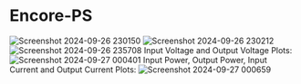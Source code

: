 
# Encore-PS
![Screenshot 2024-09-26 230150](https://github.com/user-attachments/assets/199261fb-5dfc-4043-bc21-caf4fc6e9161)
![Screenshot 2024-09-26 230212](https://github.com/user-attachments/assets/2a2ad41a-5170-45be-a367-4a5f5f5d3a48)
![Screenshot 2024-09-26 235708](https://github.com/user-attachments/assets/795f2d49-e06d-4e0a-91fd-55c23f78a1cf)
Input Voltage and Output Voltage Plots:
![Screenshot 2024-09-27 000401](https://github.com/user-attachments/assets/5cb77dc0-a023-4724-bf9d-0641216cdceb)
Input Power, Output Power, Input Current and Output Current Plots:
![Screenshot 2024-09-27 000659](https://github.com/user-attachments/assets/7e9c386d-ca1e-465f-9548-794d7b92f6f2)
